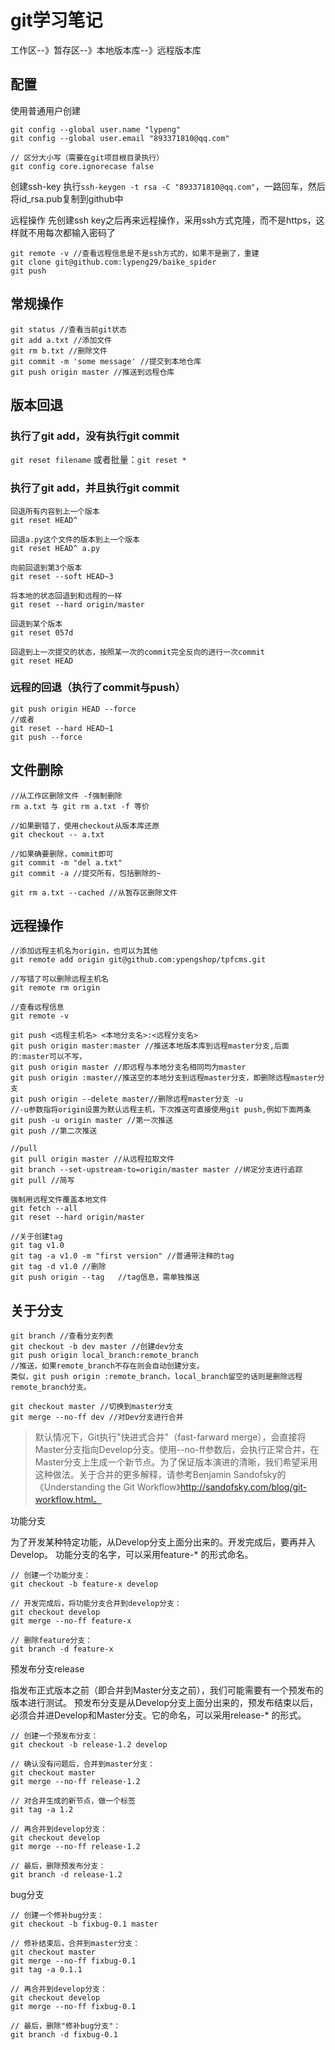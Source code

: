 # git学习笔记
工作区--》暂存区--》本地版本库--》远程版本库

## 配置
使用普通用户创建

```
git config --global user.name "lypeng"
git config --global user.email "893371810@qq.com"

// 区分大小写（需要在git项目根目录执行）
git config core.ignorecase false
```

创建ssh-key
执行`ssh-keygen -t rsa -C "893371810@qq.com"`，一路回车，然后将id_rsa.pub复制到github中

远程操作
先创建ssh key之后再来远程操作，采用ssh方式克隆，而不是https，这样就不用每次都输入密码了
```
git remote -v //查看远程信息是不是ssh方式的，如果不是删了，重建
git clone git@github.com:lypeng29/baike_spider
git push
```

## 常规操作
```
git status //查看当前git状态 
git add a.txt //添加文件
git rm b.txt //删除文件
git commit -m 'some message' //提交到本地仓库
git push origin master //推送到远程仓库
```

## 版本回退

### 执行了git add，没有执行git commit
`git reset filename` 或者批量：`git reset *`

### 执行了git add，并且执行git commit
```
回退所有内容到上一个版本　　　　
git reset HEAD^

回退a.py这个文件的版本到上一个版本
git reset HEAD^ a.py

向前回退到第3个版本
git reset --soft HEAD~3

将本地的状态回退到和远程的一样
git reset --hard origin/master

回退到某个版本
git reset 057d

回退到上一次提交的状态，按照某一次的commit完全反向的进行一次commit
git reset HEAD
```

### 远程的回退（执行了commit与push）
```
git push origin HEAD --force
//或者
git reset --hard HEAD~1
git push --force
```

## 文件删除
```
//从工作区删除文件 -f强制删除
rm a.txt 与 git rm a.txt -f 等价

//如果删错了，使用checkout从版本库还原 
git checkout -- a.txt

//如果确要删除，commit即可 
git commit -m "del a.txt" 
git commit -a //提交所有，包括删除的~

git rm a.txt --cached //从暂存区删除文件
```

## 远程操作
```
//添加远程主机名为origin，也可以为其他 
git remote add origin git@github.com:ypengshop/tpfcms.git

//写错了可以删除远程主机名
git remote rm origin

//查看远程信息
git remote -v

git push <远程主机名> <本地分支名>:<远程分支名> 
git push origin master:master //推送本地版本库到远程master分支,后面的:master可以不写， 
git push origin master //即远程与本地分支名相同均为master 
git push origin :master//推送空的本地分支到远程master分支，即删除远程master分支 
git push origin --delete master//删除远程master分支 -u 
//-u参数指将origin设置为默认远程主机，下次推送可直接使用git push,例如下面两条 
git push -u origin master //第一次推送 
git push //第二次推送

//pull
git pull origin master //从远程拉取文件
git branch --set-upstream-to=origin/master master //绑定分支进行追踪
git pull //简写

强制用远程文件覆盖本地文件
git fetch --all
git reset --hard origin/master

//关于创建tag
git tag v1.0
git tag -a v1.0 -m "first version" //普通带注释的tag
git tag -d v1.0 //删除
git push origin --tag	//tag信息，需单独推送
```

## 关于分支

```
git branch //查看分支列表
git checkout -b dev master //创建dev分支
git push origin local_branch:remote_branch 
//推送，如果remote_branch不存在则会自动创建分支。
类似，git push origin :remote_branch，local_branch留空的话则是删除远程remote_branch分支。

git checkout master //切换到master分支
git merge --no-ff dev //对Dev分支进行合并
```

> 默认情况下，Git执行"快进式合并"（fast-farward merge），会直接将Master分支指向Develop分支。使用--no-ff参数后，会执行正常合并，在Master分支上生成一个新节点。为了保证版本演进的清晰，我们希望采用这种做法。关于合并的更多解释，请参考Benjamin Sandofsky的《Understanding the Git Workflow》http://sandofsky.com/blog/git-workflow.html。


功能分支

为了开发某种特定功能，从Develop分支上面分出来的。开发完成后，要再并入Develop。
功能分支的名字，可以采用feature-* 的形式命名。

```
// 创建一个功能分支：
git checkout -b feature-x develop

// 开发完成后，将功能分支合并到develop分支：
git checkout develop
git merge --no-ff feature-x

// 删除feature分支：
git branch -d feature-x
```

预发布分支release

指发布正式版本之前（即合并到Master分支之前），我们可能需要有一个预发布的版本进行测试。
预发布分支是从Develop分支上面分出来的，预发布结束以后，必须合并进Develop和Master分支。它的命名，可以采用release-* 的形式。

```
// 创建一个预发布分支：
git checkout -b release-1.2 develop

// 确认没有问题后，合并到master分支：
git checkout master
git merge --no-ff release-1.2

// 对合并生成的新节点，做一个标签
git tag -a 1.2

// 再合并到develop分支：
git checkout develop
git merge --no-ff release-1.2

// 最后，删除预发布分支：
git branch -d release-1.2
```

bug分支
```
// 创建一个修补bug分支：
git checkout -b fixbug-0.1 master

// 修补结束后，合并到master分支：
git checkout master
git merge --no-ff fixbug-0.1
git tag -a 0.1.1

// 再合并到develop分支：
git checkout develop
git merge --no-ff fixbug-0.1

// 最后，删除"修补bug分支"：
git branch -d fixbug-0.1
```